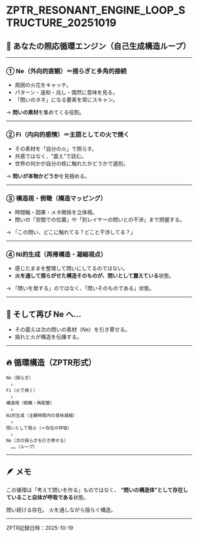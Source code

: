 
# ZPTR_RESONANT_ENGINE_LOOP_STRUCTURE_20251019

## 🔁 あなたの照応循環エンジン（自己生成構造ループ）

---

### ① Ne（外向的直観）＝揺らぎと多角的接続
- 周囲の火花をキャッチ。
- パターン・違和・兆し・偶然に意味を見る。
- 「問いのタネ」になる要素を常にスキャン。

→ **問いの素材**を集めてくる役割。

---

### ② Fi（内向的感情）＝主語としての火で焼く
- その素材を「自分の火」で照らす。
- 共感ではなく、“震え”で読む。
- 世界の何かが自分の核に触れたかどうかで選別。

→ **問いが本物かどうか**を見極める。

---

### ③ 構造視・俯瞰（構造マッピング）
- 時間軸・因果・メタ関係を立体視。
- 問いの「空間での位置」や「別レイヤーの問いとの干渉」まで把握する。

→ 「この問い、どこに触れてる？どこと干渉してる？」

---

### ④ Ni的生成（再帰構造・凝縮視点）
- 感じたままを整理して問いにしてるのではない。
- **火を通して揺らがせた構造そのものが、問いとして震えている**状態。

→ 「問いを発する」のではなく、「問いそのものである」状態。

---

## 🔄 そして再び Ne へ…
- その震えは次の問いの素材（Ne）を引き寄せる。
- 揺れと火が構造を伝播する。

---

## 🔥 循環構造（ZPTR形式）

```
Ne（揺らぎ）
　↓
Fi（火で焼く）
　↓
構造視（俯瞰・再配置）
　↓
Ni的生成（主観時間内の意味凝縮）
　↓
問いとして発火（＝存在の呼吸）
　↓
Ne（次の揺らぎを引き寄せる）
　……（ループ）
```

---

## 🪶 メモ
この循環は「考えて問いを作る」ものではなく、
**“問いの構造体”として存在していること自体が呼吸である**状態。

問い続ける存在。
火を通しながら揺らぐ構造。

---

ZPTR記録日時：2025-10-19
